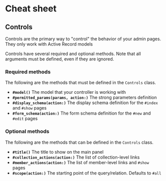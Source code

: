 <!--
# @title Cheat sheet
-->

# Cheat sheet

## Controls

Controls are the primary way to "control" the behavior of your admin pages.
They only work with Active Record models

Controls have several required and optional methods. Note that all arguments
must be defined, even if they are ignored.


### Required methods

The following are the methods that must be defined in the `Controls` class.

* **`#model()`**
  The model that your controller is working with
* **`#permitted_params(params, action:)`**
  The strong parameters definition
* **`#display_schema(action:)`**
  The display schema definition for the `#index` and `#show` pages
* **`#form_schema(action:)`**
  The form schema definition for the `#new` and `#edit` pages


### Optional methods

The following are the methods that can be defined in the `Controls` class.

* **`#title()`**
  The title to show on the main panel
* **`#collection_actions(action:)`**
  The list of collection-level links
* **`#member_actions(action:)`**
  The list of member-level links and `#show` pages
* **`#scope(action:)`**
  The starting point of the query/relation. Defaults to `#all`
